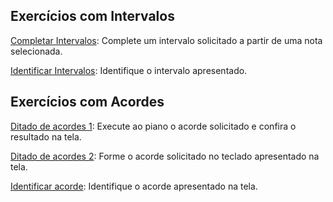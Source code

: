 ## Exercícios com Intervalos

[Completar Intervalos](/PianoVisual/intervaloOpcoes.html?acao=completar): Complete um intervalo solicitado a partir de uma nota selecionada.

[Identificar Intervalos](/PianoVisual/intervaloOpcoes.html?acao=identificar): Identifique o intervalo apresentado.

## Exercícios com Acordes

[Ditado de acordes 1](/PianoVisual/ditadoOpcoes.html?acao=ditado1): Execute ao piano o acorde solicitado e confira o resultado na tela.

[Ditado de acordes 2](/PianoVisual/ditadoOpcoes.html?acao=ditado2): Forme o acorde solicitado no teclado apresentado na tela.

[Identificar acorde](/PianoVisual/ditadoOpcoes.html?acao=identificar): Identifique o acorde apresentado na tela.
